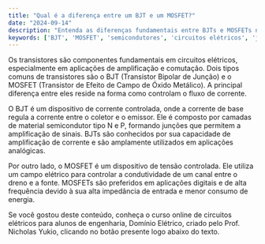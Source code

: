 ```yaml
---
title: "Qual é a diferença entre um BJT e um MOSFET?"
date: "2024-09-14"
description: "Entenda as diferenças fundamentais entre BJTs e MOSFETs no contexto de semicondutores em circuitos elétricos."
keywords: ['BJT', 'MOSFET', 'semicondutores', 'circuitos elétricos', 'junção']
---
```


Os transistores são componentes fundamentais em circuitos elétricos, especialmente em aplicações de amplificação e comutação. Dois tipos comuns de transistores são o BJT (Transistor Bipolar de Junção) e o MOSFET (Transistor de Efeito de Campo de Óxido Metálico). A principal diferença entre eles reside na forma como controlam o fluxo de corrente.

O BJT é um dispositivo de corrente controlada, onde a corrente de base regula a corrente entre o coletor e o emissor. Ele é composto por camadas de material semicondutor tipo N e P, formando junções que permitem a amplificação de sinais. BJTs são conhecidos por sua capacidade de amplificação de corrente e são amplamente utilizados em aplicações analógicas.

Por outro lado, o MOSFET é um dispositivo de tensão controlada. Ele utiliza um campo elétrico para controlar a condutividade de um canal entre o dreno e a fonte. MOSFETs são preferidos em aplicações digitais e de alta frequência devido à sua alta impedância de entrada e menor consumo de energia.

Se você gostou deste conteúdo, conheça o curso online de circuitos elétricos para alunos de engenharia, Domínio Elétrico, criado pelo Prof. Nicholas Yukio, clicando no botão presente logo abaixo do texto.